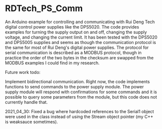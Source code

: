 # RDTech_PS_Comm
An Arduino example for controlling and communicating with Rui Deng Tech digital control power supplies like the DPS5020. The code provides examples for turning the supply output on and off, changing the supply voltage, and changing the current limit. It has been tested with the DPS5020 and DPS5005 supplies and seems as though the communication protocol is the same for most of Rui Deng's digital power supplies. The protocol for serial communication is described as a MODBUS protocol, though in practice the order of the two bytes in the checksum are swapped from the MODBUS examples I could find in my research. 

Future work todo:

Implement bidirectional communication. Right now, the code implements functions to send commands to the power supply module. The power supply module will respond with confirmations for some commands and it is possible to query some parameters from the module, but this code does not currently handle that.

2021_04_30:
Fixed a bug where hardcoded references to the Serial1 object were used in the class instead of using the Stream object pointer (my C++ is weaksauce sometimes).
